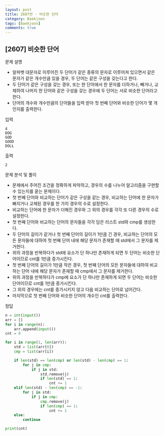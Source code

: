 ```yaml
---
layout: post
title: 2607번 - 비슷한 단어
category: Baekjoon
tags: [Baekjoon]
comments: true
---
```


## [2607] 비슷한 단어

문제 설명
- 알파벳 대문자로 이루어진 두 단어가 같은 종류의 문자로 이루어져 있으면서 같은 문자가 같은 개수만큼 있을 경우, 두 단어는 같은 구성을 갖는다고 한다.
- 두 단어가 같은 구성을 갖는 경우, 또는 한 단어에서 한 문자를 더하거나, 빼거나, 교체하여 나머지 한 단어와 같은 구성을 갖는 경우에 두 단어는 서로 비슷한 단어라고 한다.
- 단어의 개수와 개수만큼의 단어들을 입력 받아 첫 번째 단어와 비슷한 단어가 몇 개인지를 출력한다.

입력
```
4
DOG
GOD
GOOD
DOLL
```

출력
```
2
```

문제 분석 및 풀이
- 문제에서 주어진 조건을 정확하게 파악하고, 경우의 수를 나누어 알고리즘을 구현할 수 있는지를 묻는 문제이다.
- 첫 번째 단어와 비교하는 단어가 같은 구성을 같는 경우, 비교하는 단어에 한 문자가 빠지거나 교체된 경우를 한 가지 경우의 수로 설정한다.
- 비교하는 단어에 한 문자가 더해진 경우와 그 외의 경우를 각각 또 다른 경우의 수로 설정한다.
- 첫 번째 단어와 비교하는 단어의 문자들을 각각 담은 리스트 std와 cmp를 생성한다.
- 두 단어의 길이가 같거나 첫 번째 단어의 길이가 1만큼 긴 경우, 비교하는 단어의 모든 문자들에 대하여 첫 번째 단어 내에 해당 문자가 존재할 때 std에서 그 문자를 제거한다.
- 위의 과정을 반복하다가 std에 요소가 단 하나만 존재하게 되면 두 단어는 비슷한 단어이므로 cnt를 1만큼 증가시킨다.
- 첫 번째 단어의 길이가 1만큼 작은 경우, 첫 번째 단어의 모든 문자들에 대하여 비교하는 단어 내에 해당 문자가 존재할 때 cmp에서 그 문자를 제거한다.
- 위의 과정을 반복하다가 cmp에 요소가 단 하나만 존재하게 되면 두 단어는 비슷한 단어이므로 cnt를 1만큼 증가시킨다.
- 그 외의 경우에는 cnt를 증가시키지 않고 다음 비교하는 단어로 넘어간다.
- 마지막으로 첫 번째 단어와 비슷한 단어의 개수인 cnt를 출력한다.

정답
```python
n = int(input())
arr = []
for i in range(n):
    arr.append(input())
cnt = 0

for i in range(1, len(arr)):
    std = list(arr[0])
    cmp = list(arr[i])

    if len(std) == len(cmp) or len(std) - len(cmp) == 1:
        for j in cmp:
            if j in std:
                std.remove(j)
                if len(std) == 1:
                    cnt += 1
    elif len(std) - len(cmp) == -1:
        for j in std:
            if j in cmp:
                cmp.remove(j)
                if len(cmp) == 1:
                    cnt += 1
    else:
        continue

print(cnt)
```

